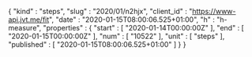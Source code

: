{
  "kind" : "steps",
  "slug" : "2020/01/n2hjx",
  "client_id" : "https://www-api.jvt.me/fit",
  "date" : "2020-01-15T08:00:06.525+01:00",
  "h" : "h-measure",
  "properties" : {
    "start" : [ "2020-01-14T00:00:00Z" ],
    "end" : [ "2020-01-15T00:00:00Z" ],
    "num" : [ "10522" ],
    "unit" : [ "steps" ],
    "published" : [ "2020-01-15T08:00:06.525+01:00" ]
  }
}
